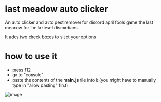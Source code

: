 # last meadow auto clicker
An auto clicker and auto pest remover for discord april fools game the last meadow for the lazieset discordians

It adds two check boxes to slect your options

# how to use it
- press f12
- go to "console"
- paste the contents of the **main.js** file into it (you might have to manually type in "allow pasting" first)

![image](https://github.com/user-attachments/assets/eecb6778-c180-4bb3-8124-73679f4b4cc2)


